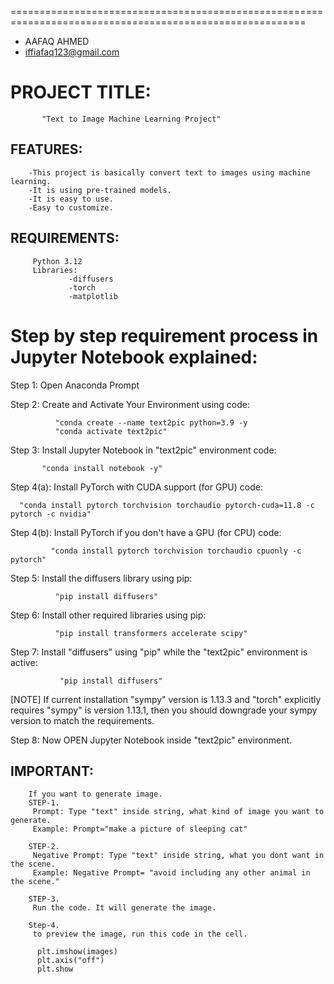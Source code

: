 =========================================================================================================
 - AAFAQ AHMED
 - iffiafaq123@gmail.com


# PROJECT TITLE: 
           "Text to Image Machine Learning Project" 
        

## FEATURES: 
        -This project is basically convert text to images using machine learning.
        -It is using pre-trained models.
        -It is easy to use.
        -Easy to customize.

## REQUIREMENTS:
         Python 3.12
         Libraries:
                 -diffusers
                 -torch 
                 -matplotlib

 

# Step by step requirement process in Jupyter Notebook explained:

Step 1: Open Anaconda Prompt

Step 2: Create and Activate Your Environment using code:  

              "conda create --name text2pic python=3.9 -y
              "conda activate text2pic"

Step 3: Install Jupyter Notebook in "text2pic" environment code:

           "conda install notebook -y" 

Step 4(a): Install PyTorch with CUDA support (for GPU) code:

      "conda install pytorch torchvision torchaudio pytorch-cuda=11.8 -c pytorch -c nvidia"

Step 4(b): Install PyTorch if you don't have a GPU (for CPU) code:
      
             "conda install pytorch torchvision torchaudio cpuonly -c pytorch"

Step 5: Install the diffusers library using pip:

              "pip install diffusers"

Step 6: Install other required libraries using pip:

              "pip install transformers accelerate scipy"

Step 7: Install "diffusers" using "pip" while the "text2pic" environment is active:

               "pip install diffusers"

[NOTE] If current installation "sympy" version is 1.13.3 and "torch" explicitly requires
         "sympy" is version 1.13.1, then you should downgrade your sympy version to match
         the requirements.

Step 8: Now OPEN Jupyter Notebook inside "text2pic" environment.


## IMPORTANT:
        If you want to generate image.
        STEP-1.
         Prompt: Type "text" inside string, what kind of image you want to generate.
         Example: Prompt="make a picture of sleeping cat"
        
        STEP-2.
         Negative Prompt: Type "text" inside string, what you dont want in the scene.
         Example: Negative Prompt= "avoid including any other animal in the scene."

        STEP-3.
         Run the code. It will generate the image.

        Step-4.
         to preview the image, run this code in the cell.
          
          plt.imshow(images)
          plt.axis("off")
          plt.show
